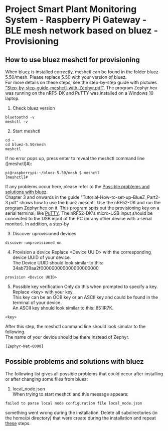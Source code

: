 # Project Smart Plant Monitoring System - Raspberry Pi Gateway - BLE mesh network based on bluez - Provisioning
## How to use bluez meshctl for provisioning
When bluez is installed correctly, meshctl can be found in the folder bluez-5.50/mesh. Please replace 5.50 with your version of bluez.\
For more details on these steps, see the step-by-step guide with pictures ["Step-by-step-guide-meshctl-with-Zephyr.pdf"](Step-by-step-guide-meshctl-with-Zephyr.pdf). The program Zephyr.hex was running on the nRF5-DK and PuTTY was installed on a Windows 10 laptop.
1. Check bluez version
```
bluetoothd -v
meshctl -v
```
2. Start meshctl
```
cd ~
cd bluez-5.50/mesh
meshctl
```
If no error pops up, press enter to reveal the meshctl command line ([meshctl]#):
```
pi@raspberrypi:~/bluez-5.50/mesh $ meshctl
[meshctl]# 
```
If any problems occur here, please refer to the [Possible problems and solutions with bluez](#-Possible-problems-and-solutions-with-bluez).\
Chapter 3 and onwards in the guide "Tutorial-How-to-set-up-BlueZ_Part2-3.pdf" shows how to use the bluez meschtl. Use the nRF52-DK and run the program Zephyr.hex on it. This program spits out the provisioning key on a serial terminal, like [PuTTY](https://www.chiark.greenend.org.uk/~sgtatham/putty/latest.html). The nRF52-DK's micro-USB input should be connected to the USB input of the PC (or any other device with a serial monitor).
In addition, a step-by

3. Discover uprovisioned devices
```
discover-unprovisioned on
```

4. Provision a device
Replace \<Device UUID\> with the corresponding device UUID of your device.\
The Device UUID should look similar to this: 34ab739aa2f000000000000000000000
```
provision <Device UUID>
```

5. Possible key verification
Only do this when prompted to specify a key. Replace \<key\> with your key.\
This key can be an OOB key or an ASCII key and could be found in the terminal of your device.\
An ASCII key should look similar to this: 851IR7K.
```
<key>
```
After this step, the meshctl command line should look simular to the following.\
The name of your device should be there instead of Zephyr.
```
[Zephyr-Net-0000]
```

## Possible problems and solutions with bluez
The following list gives all possible problems that could occur after installing or after changing some files from bluez:

1. local_node.json\
When trying to start meshctl and this message appears:
```
failed to parse local node configuration file local_node.json
```
something went wrong during the installation. Delete all subdirectories (in the home/pi directory) that were create during the installation and repeat [these](Install_bluez.md) steps.
